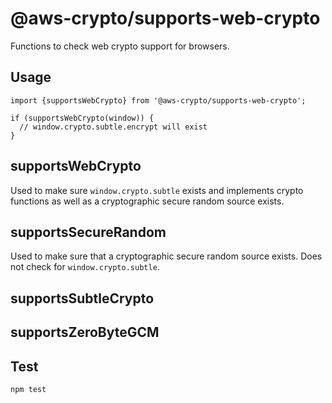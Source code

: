 # @aws-crypto/supports-web-crypto

Functions to check web crypto support for browsers.

## Usage

```
import {supportsWebCrypto} from '@aws-crypto/supports-web-crypto';

if (supportsWebCrypto(window)) {
  // window.crypto.subtle.encrypt will exist
}

```

## supportsWebCrypto

Used to make sure `window.crypto.subtle` exists and implements crypto functions
as well as a cryptographic secure random source exists.

## supportsSecureRandom

Used to make sure that a cryptographic secure random source exists.
Does not check for `window.crypto.subtle`.

## supportsSubtleCrypto

## supportsZeroByteGCM

## Test

`npm test`
